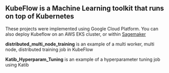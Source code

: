 ## KubeFlow is a Machine Learning toolkit that runs on top of Kubernetes

These projects were implemented using Google Cloud Platform. You can also deploy Kubeflow on an AWS EKS cluster, or within [Sagemaker](https://aws.amazon.com/about-aws/whats-new/2020/06/amazon-sagemaker-components-kubeflow-pipelines/)

**distributed_multi_node_training** is an example of a multi worker, multi node, distributed training job in KubeFlow

**Katib_Hyperparam_Tuning** is an example of a hyperparameter tuning job using Katib
  
